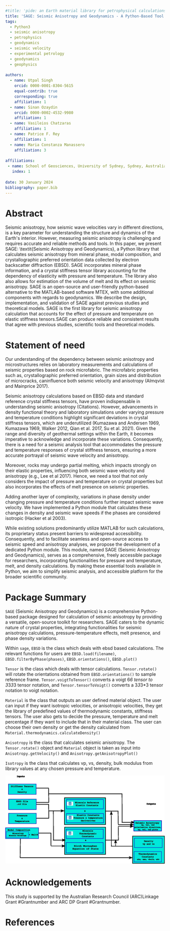 ```yaml
---
#title: 'pide: an Earth material library for petrophysical calculations and synthetic modelling of Earth systems.'
title: 'SAGE: Seismic Anisotropy and Geodynamics - A Python-Based Tool for Comprehensive Seismic Anisotropy Calculation'
tags:
  - Python3
  - seismic anisotropy
  - petrophysics
  - geodynamics
  - seismic velocity
  - experimental petrology
  - geodynamics
  - geophysics

authors:
  - name: Utpal Singh
    orcid: 0000-0001-8304-5615
    equal-contrib: true
    corresponding: true 
    affiliation: 1 
  - name: Sinan Ozaydin
    orcid: 0000-0002-4532-9980
    affiliation: 1
  - name: Vasileios Chatzaras
    affiliation: 1
  - name: Patrice F. Rey
    affiliation: 1
  - name: Maria Constanza Manassero
    affiliation: 3

affiliations:
 - name: School of Geosciences, University of Sydney, Sydney, Australia.
   index: 1

date: 30 January 2024
bibliography: paper.bib
---
```


# Abstract
Seismic anisotropy, how seismic wave velocities vary in different directions, is a key parameter for understanding the structure and dynamics of the Earth's interior. However, measuring seismic anisotropy is challenging and requires accurate and reliable methods and tools. In this paper, we present SAGE: \textit{Seismic Anisotropy and Geodynamics}, a Python library that calculates seismic anisotropy from mineral phase, modal composition, and crystallographic preferred orientation data collected by electron backscatter diffraction (EBSD). SAGE incorporates mineral phase information, and a crystal stiffness tensor library accounting for the dependency of elasticity with pressure and temperature. The library also also allows for estimation of the volume of melt and its effect on seismic anisotropy. SAGE is an open-source and user-friendly python-based alternative to the MATLAB-based software MTEX, with some additional components with regards to geodynamics. We describe the design, implementation, and validation of SAGE against previous studies and theoretical models. SAGE is the first library for seismic anisotropy calculation that accounts for the effect of pressure and temperature on elastic stiffness tensors.SAGE can produce reliable and consistent results that agree with previous studies, scientific tools and theoretical models.

# Statement of need
Our understanding of the dependency between seismic anisotropy and microstructures relies on laboratory measurements and calculations of seismic properties based on rock microfabric. The microfabric properties such as, crystallographic preferred orientation, grain sizes and distribution of microcracks, caninfluence both seismic velocity and anisotropy  (Almqvist and Mainprice 2017).

Seismic anisotropy calculations based on EBSD data and standard reference crystal stiffness tensors, have proven indispensable in understanding seismic anisotropy (Citations). However, advancements in density functional theory and laboratory simulations under varying pressure and temperature conditions highlight significant deviations in crystal stiffness tensors, which are underutilized (Kumazawa and Andersen 1969, Kumazawa 1969, Walker 2012, Qian et al. 2017, Su et al. 2021). Given the range and diversity of geothermal settings within the Earth, it becomes imperative to acknowledge and incorporate these variations. Consequently, there is a need for a seismic analysis tool that accommodates the pressure and temperature responses of crystal stiffness tensors, ensuring a more accurate portrayal of seismic wave velocity and anisotropy.

Moreover, rocks may undergo partial melting, which impacts strongly on their elastic properties, influencing both seismic wave velocity and anisotropy (e.g., Lee et al 2017). Hence, we need a tool that not only considers the impact of pressure and temperature on crystal properties but also incorporates the effects of melt presence on seismic properties. 

Adding another layer of complexity, variations in phase density under changing pressure and temperature conditions further impact seismic wave velocity. We have implemented a Python module that calculates these changes in density and seismic wave speeds if the phases are considered isotropic (Hacker et al 2003).

While existing solutions predominantly utilize MATLAB for such calculations, its proprietary status present barriers to widespread accessibility. Consequently, and to facilitate seamless and open-source access to seismic speed and anisotropy analyses, we propose the development of a dedicated Python module. This module, named SAGE (Seismic Anisotropy and Geodynamics), serves as a comprehensive, freely accessible package for researchers, incorporating functionalities for pressure and temperature, melt, and density calculations. By making these essential tools available in Python, we aim to simplify seismic analysis, and accessible platform for the broader scientific community.

# Package Summary

`SAGE` (Seismic Anisotropy and Geodynamics) is a comprehensive Python-based package designed for calculation of seismic anisotropy by providing a versatile, open-source toolkit for researchers. SAGE caters to the dynamic nature of crystal properties, integrating functionalities for seismic anisotropy calculations, pressure-temperature effects, melt presence, and phase density variations.

Within `sage`, `EBSD` is the class which deals with ebsd based calculations. The relevant functions for users are `EBSD.load(filename)`, `EBSD.filterByPhase(phases)`, `EBSD.orientations()`, `EBSD.plot()`

`Tensor` is the class which deals with tensor calculations. `Tensor.rotate()` will rotate the orientations obtained from `EBSD.orientations()` to sample reference frame. `Tensor.voigtToTensor()` converts a voigt 6*6 tensor to 3*3*3*3 tensor notation, and `Tensor.tensorToVoigt()` converts a 3*3*3*3 tensor notation to voigt notation.

`Material` is the class that outputs an user defined material object. The user can input if they want isotropic velocities, or anisotropic velocities, they get the library of predefined values of thermodynamic constants, stiffness tensors. The user also gets to decide the pressure, temperature and melt percentage if they want to include that in their material class. The user can choose their own density or get the density calculated from `Material.thermodynamics.calculateDensity()` 

`Anisotropy` is the class that calculates seismic anisotropy. The `Tensor.rotate()` object and `Material` object is taken as input into `Anisotropy.getVelocity()` and `Anisotropy.getAnisotropyPlot()`

`Isotropy` is the class that calculates vp, vs, density, bulk modulus from library values at any chosen pressure and temperature.

![Workflow Chart for SAGE \label{fig:SAGE_wflow}](docs/images/SAGE_workflow.jpg)

# Acknowledgements
This study is supported by the Australian Research Council (ARC)Linkage Grant #Grantnumber and ARC DP Grant #Grantnumber. 

# References
